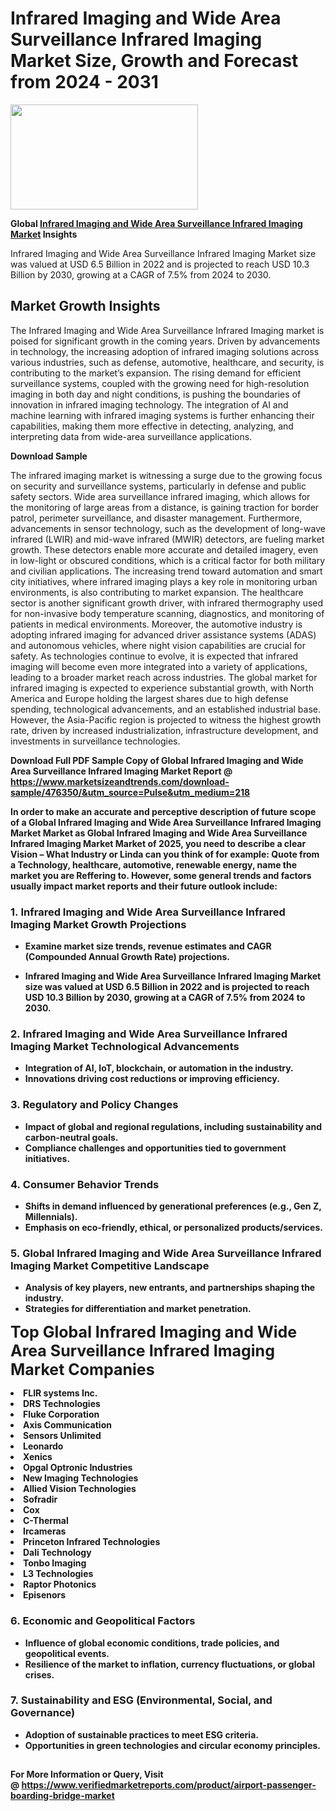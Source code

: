 <H1>Infrared Imaging and Wide Area Surveillance Infrared Imaging Market Size, Growth and Forecast from 2024 - 2031</H1><img class="aligncenter size-medium wp-image-584254" src="https://thirdeyenews.in/wp-content/uploads/2024/09/Global-Market-Research-300x168.jpeg" alt="" width="300" height="168" /><p><strong>Global&nbsp;<a href="https://www.marketsizeandtrends.com/download-sample/476350/&amp;utm_source=Pulse&amp;utm_medium=218">Infrared Imaging and Wide Area Surveillance Infrared Imaging Market</a> Insights</strong></p><p>Infrared Imaging and Wide Area Surveillance Infrared Imaging Market size was valued at USD 6.5 Billion in 2022 and is projected to reach USD 10.3 Billion by 2030, growing at a CAGR of 7.5% from 2024 to 2030.</p><p><h2>Market Growth Insights</h2> <p>The Infrared Imaging and Wide Area Surveillance Infrared Imaging market is poised for significant growth in the coming years. Driven by advancements in technology, the increasing adoption of infrared imaging solutions across various industries, such as defense, automotive, healthcare, and security, is contributing to the market’s expansion. The rising demand for efficient surveillance systems, coupled with the growing need for high-resolution imaging in both day and night conditions, is pushing the boundaries of innovation in infrared imaging technology. The integration of AI and machine learning with infrared imaging systems is further enhancing their capabilities, making them more effective in detecting, analyzing, and interpreting data from wide-area surveillance applications.</p> <p><strong>Download Sample</strong></p> <p>The infrared imaging market is witnessing a surge due to the growing focus on security and surveillance systems, particularly in defense and public safety sectors. Wide area surveillance infrared imaging, which allows for the monitoring of large areas from a distance, is gaining traction for border patrol, perimeter surveillance, and disaster management. Furthermore, advancements in sensor technology, such as the development of long-wave infrared (LWIR) and mid-wave infrared (MWIR) detectors, are fueling market growth. These detectors enable more accurate and detailed imagery, even in low-light or obscured conditions, which is a critical factor for both military and civilian applications. The increasing trend toward automation and smart city initiatives, where infrared imaging plays a key role in monitoring urban environments, is also contributing to market expansion. The healthcare sector is another significant growth driver, with infrared thermography used for non-invasive body temperature scanning, diagnostics, and monitoring of patients in medical environments. Moreover, the automotive industry is adopting infrared imaging for advanced driver assistance systems (ADAS) and autonomous vehicles, where night vision capabilities are crucial for safety. As technologies continue to evolve, it is expected that infrared imaging will become even more integrated into a variety of applications, leading to a broader market reach across industries. The global market for infrared imaging is expected to experience substantial growth, with North America and Europe holding the largest shares due to high defense spending, technological advancements, and an established industrial base. However, the Asia-Pacific region is projected to witness the highest growth rate, driven by increased industrialization, infrastructure development, and investments in surveillance technologies. <p><strong></p><p><span class=""><strong>Download Full PDF Sample Copy of Global Infrared Imaging and Wide Area Surveillance Infrared Imaging Market Report</strong> @ <a href="https://www.marketsizeandtrends.com/download-sample/476350/&amp;utm_source=Pulse&amp;utm_medium=218" target="_blank">https://www.marketsizeandtrends.com/download-sample/476350/&amp;utm_source=Pulse&amp;utm_medium=218</a></span></p><p>In order to make an accurate and perceptive description of future scope of a Global&nbsp;Infrared Imaging and Wide Area Surveillance Infrared Imaging Market Market as Global&nbsp;Infrared Imaging and Wide Area Surveillance Infrared Imaging Market Market of 2025, you need to describe a clear Vision &ndash; What Industry or Linda can you think of for example: Quote from a Technology, healthcare, automotive, renewable energy, name the market you are Reffering to. However, some general trends and factors usually impact market reports and their future outlook include:</p><h3>1.&nbsp;<strong>Infrared Imaging and Wide Area Surveillance Infrared Imaging Market Growth Projections</strong></h3><ul><li>Examine market size trends, revenue estimates and CAGR (Compounded Annual Growth Rate) projections.</li><li><p>Infrared Imaging and Wide Area Surveillance Infrared Imaging Market size was valued at USD 6.5 Billion in 2022 and is projected to reach USD 10.3 Billion by 2030, growing at a CAGR of 7.5% from 2024 to 2030.</p></li></ul><h3>2.&nbsp;<strong>Infrared Imaging and Wide Area Surveillance Infrared Imaging Market Technological Advancements</strong></h3><ul><li>Integration of AI, IoT, blockchain, or automation in the industry.</li><li>Innovations driving cost reductions or improving efficiency.</li></ul><h3>3.&nbsp;<strong>Regulatory and Policy Changes</strong></h3><ul><li>Impact of global and regional regulations, including sustainability and carbon-neutral goals.</li><li>Compliance challenges and opportunities tied to government initiatives.</li></ul><h3>4.&nbsp;<strong>Consumer Behavior Trends</strong></h3><ul><li>Shifts in demand influenced by generational preferences (e.g., Gen Z, Millennials).</li><li>Emphasis on eco-friendly, ethical, or personalized products/services.</li></ul><h3>5.&nbsp;<strong>Global Infrared Imaging and Wide Area Surveillance Infrared Imaging Market Competitive Landscape</strong></h3><ul><li>Analysis of key players, new entrants, and partnerships shaping the industry.</li><li>Strategies for differentiation and market penetration.</li></ul><p data-pm-slice="1 1 []"><span style="color: inherit; font-family: inherit; font-size: 25px;">Top Global Infrared Imaging and Wide Area Surveillance Infrared Imaging Market Companies</span></p><div class="" data-test-id=""><p><li>FLIR systems Inc.</li><li> DRS Technologies</li><li> Fluke Corporation</li><li> Axis Communication</li><li> Sensors Unlimited</li><li> Leonardo</li><li> Xenics</li><li> Opgal Optronic Industries</li><li> New Imaging Technologies</li><li> Allied Vision Technologies</li><li> Sofradir</li><li> Cox</li><li> C-Thermal</li><li> Ircameras</li><li> Princeton Infrared Technologies</li><li> Dali Technology</li><li> Tonbo Imaging</li><li> L3 Technologies</li><li> Raptor Photonics</li><li> Episenors</li></p></div><h3>6.&nbsp;<strong>Economic and Geopolitical Factors</strong></h3><ul><li>Influence of global economic conditions, trade policies, and geopolitical events.</li><li>Resilience of the market to inflation, currency fluctuations, or global crises.</li></ul><h3>7.&nbsp;<strong>Sustainability and ESG (Environmental, Social, and Governance)</strong></h3><ul><li>Adoption of sustainable practices to meet ESG criteria.</li><li>Opportunities in green technologies and circular economy principles.</li></ul><h2><strong style="font-size: 14px;">For More Information or Query, Visit @&nbsp;</strong><a style="background-color: #ffffff; font-size: 14px;" href="https://www.marketsizeandtrends.com/report/infrared-imaging-and-wide-area-surveillance-infrared-imaging-market/" target="_blank">https://www.verifiedmarketreports.com/product/airport-passenger-boarding-bridge-market</a></h2>
